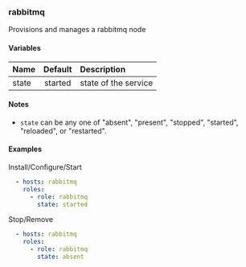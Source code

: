 
### rabbitmq
Provisions and manages a rabbitmq node

#### Variables

|Name                 |Default|Description                                     |
|:--------------------|:-----:|:-----------------------------------------------|
|state                |started|state of the service                            |


#### Notes

  - `state` can be any one of "absent", "present", "stopped", "started",
    "reloaded", or "restarted".

#### Examples

Install/Configure/Start
```YAML
  - hosts: rabbitmq
    roles:
      - role: rabbitmq
        state: started
```

Stop/Remove
```YAML
  - hosts: rabbitmq
    roles:
      - role: rabbitmq
        state: absent
```

